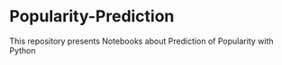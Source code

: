 # Popularity-Prediction
This repository presents Notebooks about Prediction of Popularity with Python
